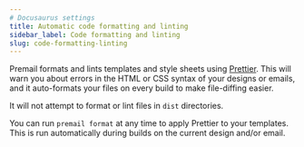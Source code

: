 ```yaml
---
# Docusaurus settings
title: Automatic code formatting and linting
sidebar_label: Code formatting and linting
slug: code-formatting-linting
---
```


Premail formats and lints templates and style sheets using
[Prettier](https://prettier.io/). This will warn you about errors in the HTML or
CSS syntax of your designs or emails, and it auto-formats your files on every
build to make file-diffing easier.

It will not attempt to format or lint files in `dist` directories.

You can run `premail format` at any time to apply Prettier to your templates.
This is run automatically during builds on the current design and/or email.
